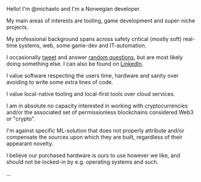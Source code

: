 Hello! I'm @michaelo and I'm a Norwegian developer.

My main areas of interests are tooling, game development and super-niche projects.

My professional background spans across safety critical (mostly soft) real-time systems, web, some game-dev and IT-automation.

I occasionally [tweet](https://twitter.com/miodden) and answer [random questions](https://www.quora.com/profile/Michael-Odden), but are most likely doing something else. I can also be found on [LinkedIn](https://www.linkedin.com/in/michaelodden/).

I value software respecting the users time, hardware and sanity over avoiding to write some extra lines of code.

I value local-native tooling and local-first tools over cloud services.

I am in absolute no capacity interested in working with cryptocurrencies and/or the associated set of permissionless blockchains considered Web3 or "crypto".

I'm against specific ML-solution that does not properly attribute and/or compensate the sources upon which they are built, regardless of their appearant novelty.

I believe our purchased hardware is ours to use however we like, and should not be locked-in by e.g. operating systems and such.

...
